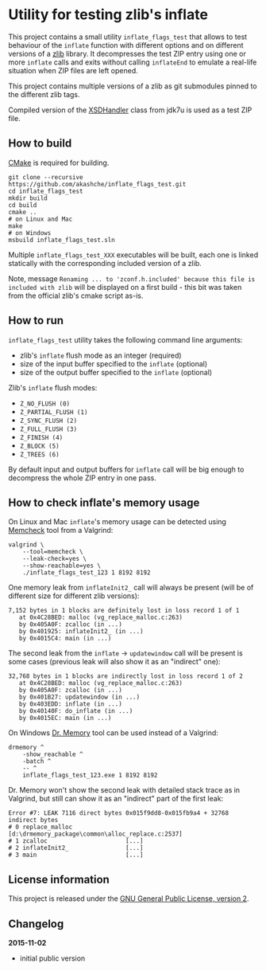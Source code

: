 Utility for testing zlib's inflate
==================================

This project contains a small utility `inflate_flags_test` that allows to test behaviour
of the `inflate` function with different options and on different versions of a [zlib](https://github.com/madler/zlib)
library. It decompresses the test ZIP entry using one or more `inflate` calls and
exits without calling `inflateEnd` to emulate a real-life situation when ZIP files are left opened.

This project contains multiple versions of a zlib as git submodules pinned to the different zlib tags.

Compiled version of the [XSDHandler](http://hg.openjdk.java.net/jdk7u/jdk7u/jaxp/file/b5c74ec32065/src/com/sun/org/apache/xerces/internal/impl/xs/traversers/XSDHandler.java)
class from jdk7u is used as a test ZIP file.

How to build
------------

[CMake](http://cmake.org/) is required for building.

    git clone --recursive https://github.com/akashche/inflate_flags_test.git
    cd inflate_flags_test
    mkdir build
    cd build
    cmake ..
    # on Linux and Mac
    make
    # on Windows
    msbuild inflate_flags_test.sln

Multiple `inflate_flags_test_XXX` executables will be built, each one is linked statically with 
the corresponding included version of a zlib.

Note, message `Renaming ... to 'zconf.h.included' because this file is included with zlib` will be
displayed on a first build - this bit was taken from the official zlib's cmake script as-is.

How to run
----------

`inflate_flags_test` utility takes the following command line arguments:

 - zlib's `inflate` flush mode as an integer (required)
 - size of the input buffer specified to the `inflate` (optional)
 - size of the output buffer specified to the `inflate` (optional)

Zlib's `inflate` flush modes:

 - `Z_NO_FLUSH (0)`
 - `Z_PARTIAL_FLUSH (1)`
 - `Z_SYNC_FLUSH (2)`
 - `Z_FULL_FLUSH (3)`
 - `Z_FINISH (4)`
 - `Z_BLOCK (5)`
 - `Z_TREES (6)`

By default input and output buffers for `inflate` call will be big enough to decompress the whole
ZIP entry in one pass.

How to check inflate's memory usage
-----------------------------------

On Linux and Mac `inflate`'s memory usage can be detected using [Memcheck](http://valgrind.org/docs/manual/mc-manual.html)
tool from a Valgrind:

    valgrind \
        --tool=memcheck \
        --leak-check=yes \
        --show-reachable=yes \
        ./inflate_flags_test_123 1 8192 8192        

One memory leak from `inflateInit2_` call will always be present (will be of different size for different zlib versions):

    7,152 bytes in 1 blocks are definitely lost in loss record 1 of 1
       at 0x4C28BED: malloc (vg_replace_malloc.c:263)
       by 0x405A0F: zcalloc (in ...)
       by 0x401925: inflateInit2_ (in ...)
       by 0x4015C4: main (in ...)

The second leak from the `inflate` -> `updatewindow` call will be present is some cases 
(previous leak will also show it as an "indirect" one):

    32,768 bytes in 1 blocks are indirectly lost in loss record 1 of 2
       at 0x4C28BED: malloc (vg_replace_malloc.c:263)
       by 0x405A0F: zcalloc (in ...)
       by 0x401B27: updatewindow (in ...)
       by 0x403EDD: inflate (in ...)
       by 0x40140F: do_inflate (in ...)
       by 0x4015EC: main (in ...)

On Windows [Dr. Memory](http://www.drmemory.org/) tool can be used instead of a Valgrind:

    drmemory ^
        -show_reachable ^
        -batch ^
        -- ^
        inflate_flags_test_123.exe 1 8192 8192

Dr. Memory won't show the second leak with detailed stack trace as in Valgrind, but still can show it
as an "indirect" part of the first leak:

    Error #7: LEAK 7116 direct bytes 0x015f9dd8-0x015fb9a4 + 32768 indirect bytes
    # 0 replace_malloc               [d:\drmemory_package\common\alloc_replace.c:2537]
    # 1 zcalloc                      [...]
    # 2 inflateInit2_                [...]
    # 3 main                         [...]


License information
-------------------

This project is released under the [GNU General Public License, version 2](https://www.gnu.org/licenses/old-licenses/gpl-2.0.en.html).

Changelog
---------

**2015-11-02**

 * initial public version

